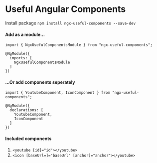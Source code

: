 # Useful Angular Components
Install package `npm install ngx-useful-components --save-dev`

#### Add as a module...
```
import { NgxUsefulComponentsModule } from "ngx-useful-components"; 
 
@NgModule({
  imports: [
    NgxUsefulComponentsModule 
  ]
})
```

#### ...Or add components seperately
```
import { YoutubeComponent, IconComponent } from "ngx-useful-components"; 

@NgModule({
  declarations: [
    YoutubeComponent,
    IconComponent 
  ]
})
```

#### Included components
1. `<youtube [id]="id"></youtube>`
2. `<icon [baseUrl=]="baseUrl" [anchor]="anchor"></youtube>`